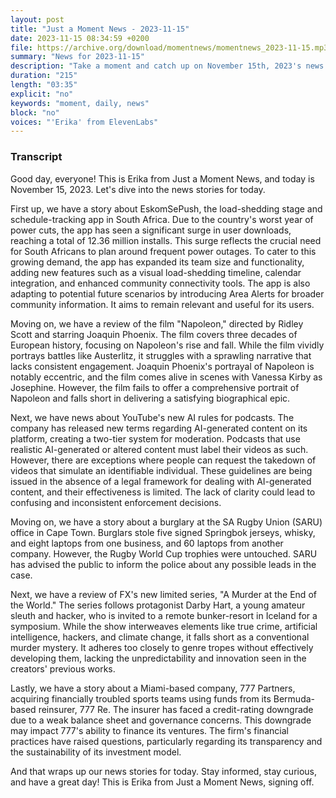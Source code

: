 ```yaml
---
layout: post
title: "Just a Moment News - 2023-11-15"
date: 2023-11-15 08:34:59 +0200
file: https://archive.org/download/momentnews/momentnews_2023-11-15.mp3
summary: "News for 2023-11-15"
description: "Take a moment and catch up on November 15th, 2023's news."
duration: "215"
length: "03:35"
explicit: "no"
keywords: "moment, daily, news"
block: "no"
voices: "'Erika' from ElevenLabs"
---
```


### Transcript

Good day, everyone! This is Erika from Just a Moment News, and today is November 15, 2023. Let's dive into the news stories for today.

First up, we have a story about EskomSePush, the load-shedding stage and schedule-tracking app in South Africa. Due to the country's worst year of power cuts, the app has seen a significant surge in user downloads, reaching a total of 12.36 million installs. This surge reflects the crucial need for South Africans to plan around frequent power outages. To cater to this growing demand, the app has expanded its team size and functionality, adding new features such as a visual load-shedding timeline, calendar integration, and enhanced community connectivity tools. The app is also adapting to potential future scenarios by introducing Area Alerts for broader community information. It aims to remain relevant and useful for its users.

Moving on, we have a review of the film "Napoleon," directed by Ridley Scott and starring Joaquin Phoenix. The film covers three decades of European history, focusing on Napoleon's rise and fall. While the film vividly portrays battles like Austerlitz, it struggles with a sprawling narrative that lacks consistent engagement. Joaquin Phoenix's portrayal of Napoleon is notably eccentric, and the film comes alive in scenes with Vanessa Kirby as Josephine. However, the film fails to offer a comprehensive portrait of Napoleon and falls short in delivering a satisfying biographical epic.

Next, we have news about YouTube's new AI rules for podcasts. The company has released new terms regarding AI-generated content on its platform, creating a two-tier system for moderation. Podcasts that use realistic AI-generated or altered content must label their videos as such. However, there are exceptions where people can request the takedown of videos that simulate an identifiable individual. These guidelines are being issued in the absence of a legal framework for dealing with AI-generated content, and their effectiveness is limited. The lack of clarity could lead to confusing and inconsistent enforcement decisions.

Moving on, we have a story about a burglary at the SA Rugby Union (SARU) office in Cape Town. Burglars stole five signed Springbok jerseys, whisky, and eight laptops from one business, and 60 laptops from another company. However, the Rugby World Cup trophies were untouched. SARU has advised the public to inform the police about any possible leads in the case.

Next, we have a review of FX's new limited series, "A Murder at the End of the World." The series follows protagonist Darby Hart, a young amateur sleuth and hacker, who is invited to a remote bunker-resort in Iceland for a symposium. While the show interweaves elements like true crime, artificial intelligence, hackers, and climate change, it falls short as a conventional murder mystery. It adheres too closely to genre tropes without effectively developing them, lacking the unpredictability and innovation seen in the creators' previous works.

Lastly, we have a story about a Miami-based company, 777 Partners, acquiring financially troubled sports teams using funds from its Bermuda-based reinsurer, 777 Re. The insurer has faced a credit-rating downgrade due to a weak balance sheet and governance concerns. This downgrade may impact 777's ability to finance its ventures. The firm's financial practices have raised questions, particularly regarding its transparency and the sustainability of its investment model.

And that wraps up our news stories for today. Stay informed, stay curious, and have a great day! This is Erika from Just a Moment News, signing off.
